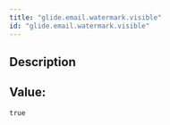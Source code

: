 ```yaml
---
title: "glide.email.watermark.visible"
id: "glide.email.watermark.visible"
---
```

## Description



## Value: 
```
true
```